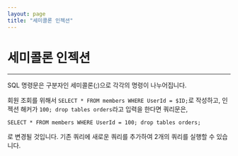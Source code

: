 ```yaml
---
layout: page
title: "세미콜론 인젝션"
--- 
```


# 세미콜론 인젝션
---
SQL 명령문은 구분자인 세미콜론(;)으로 각각의 명령이 나누어집니다.  

회원 조회를 위해서 `SELECT * FROM members WHERE UserId = $ID;`로 작성하고, 인젝션 해커가 `100; drop tables orders`라고 입력을 한다면 쿼리문은, 

```
SELECT * FROM members WHERE UserId = 100; drop tables orders; 
```

로 변경될 것입니다. 기존 쿼리에 새로운 쿼리를 추가하여 2개의 쿼리를 실행할 수 있습니다.  

